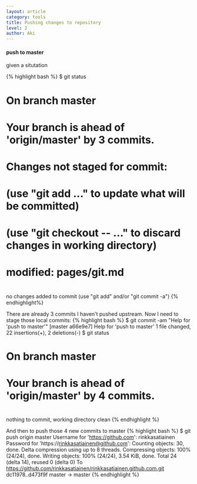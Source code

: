 ```yaml
---
layout: article
category: tools
title: Pushing changes to repository
level: 2
author: Aki
---
```


#### push to master
given a situtation

{% highlight bash %}
$ git status
# On branch master
# Your branch is ahead of 'origin/master' by 3 commits.
#
# Changes not staged for commit:
#   (use "git add <file>..." to update what will be committed)
#   (use "git checkout -- <file>..." to discard changes in working directory)
#
#	modified:   pages/git.md
#
no changes added to commit (use "git add" and/or "git commit -a")
{% endhighlight%}

There are already 3 commits I haven't pushed upstream. Now I need to stage those local commits:
{% highlight bash %}
$ git commit -am "Help for 'push to master'"
[master a66e9e7] Help for 'push to master'
 1 file changed, 22 insertions(+), 2 deletions(-)
$ git status
# On branch master
# Your branch is ahead of 'origin/master' by 4 commits.
#
nothing to commit, working directory clean
{% endhighlight %}

And then to push those 4 new commits to master
{% highlight bash %}
$ git push origin master
Username for 'https://github.com': rinkkasatiainen
Password for 'https://rinkkasatiainen@github.com': 
Counting objects: 30, done.
Delta compression using up to 8 threads.
Compressing objects: 100% (24/24), done.
Writing objects: 100% (24/24), 3.54 KiB, done.
Total 24 (delta 14), reused 0 (delta 0)
To https://github.com/rinkkasatiainen/rinkkasatiainen.github.com.git
   dc11978..d473f9f  master -> master
{% endhighlight %}
